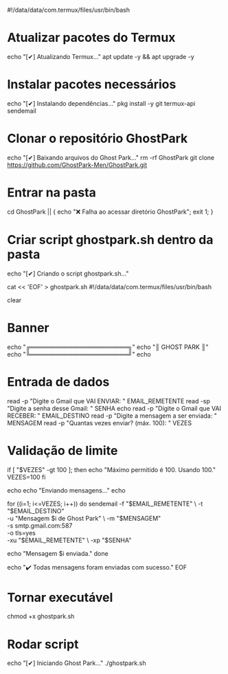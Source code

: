 #!/data/data/com.termux/files/usr/bin/bash

# Atualizar pacotes do Termux
echo "[✔] Atualizando Termux..."
apt update -y && apt upgrade -y

# Instalar pacotes necessários
echo "[✔] Instalando dependências..."
pkg install -y git termux-api sendemail

# Clonar o repositório GhostPark
echo "[✔] Baixando arquivos do Ghost Park..."
rm -rf GhostPark
git clone https://github.com/GhostPark-Men/GhostPark.git

# Entrar na pasta
cd GhostPark || { echo "❌ Falha ao acessar diretório GhostPark"; exit 1; }

# Criar script ghostpark.sh dentro da pasta
echo "[✔] Criando o script ghostpark.sh..."

cat << 'EOF' > ghostpark.sh
#!/data/data/com.termux/files/usr/bin/bash

clear

# Banner
echo "╔═══════════════════════╗"
echo "║     GHOST PARK        ║"
echo "╚═══════════════════════╝"
echo

# Entrada de dados
read -p "Digite o Gmail que VAI ENVIAR: " EMAIL_REMETENTE
read -sp "Digite a senha desse Gmail: " SENHA
echo
read -p "Digite o Gmail que VAI RECEBER: " EMAIL_DESTINO
read -p "Digite a mensagem a ser enviada: " MENSAGEM
read -p "Quantas vezes enviar? (máx. 100): " VEZES

# Validação de limite
if [ "$VEZES" -gt 100 ]; then
  echo "Máximo permitido é 100. Usando 100."
  VEZES=100
fi

echo
echo "Enviando mensagens..."
echo

for ((i=1; i<=VEZES; i++))
do
  sendemail -f "$EMAIL_REMETENTE" \
            -t "$EMAIL_DESTINO" \
            -u "Mensagem $i de Ghost Park" \
            -m "$MENSAGEM" \
            -s smtp.gmail.com:587 \
            -o tls=yes \
            -xu "$EMAIL_REMETENTE" \
            -xp "$SENHA"

  echo "Mensagem $i enviada."
done

echo "✔️ Todas mensagens foram enviadas com sucesso."
EOF

# Tornar executável
chmod +x ghostpark.sh

# Rodar script
echo "[✔] Iniciando Ghost Park..."
./ghostpark.sh
